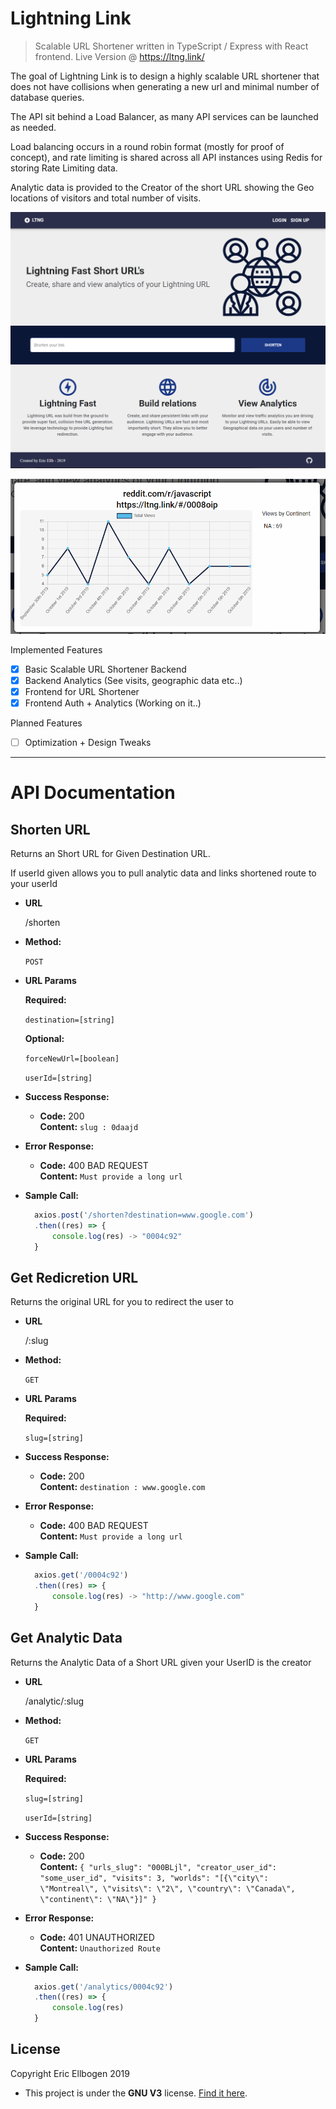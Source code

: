 # Lightning Link

> Scalable URL Shortener written in TypeScript / Express with React frontend. Live Version @ https://ltng.link/

The goal of Lightning Link is to design a highly scalable URL shortener that does not have collisions when generating a new url and minimal number of database queries.

The API sit behind a Load Balancer, as many API services can be launched as needed.

Load balancing occurs in a round robin format (mostly for proof of concept), and rate limiting is shared across all API instances using Redis for storing Rate Limiting data.

Analytic data is provided to the Creator of the short URL showing the Geo locations of visitors and total number of visits.

![layout image](layout2.png)

![layout image](analytics.png)

Implemented Features

- [x] Basic Scalable URL Shortener Backend
- [x] Backend Analytics (See visits, geographic data etc..)
- [x] Frontend for URL Shortener
- [x] Frontend Auth + Analytics (Working on it..)

Planned Features

- [ ] Optimization + Design Tweaks

---

# API Documentation

## Shorten URL

Returns an Short URL for Given Destination URL.

If userId given allows you to pull analytic data and links shortened route to your userId

- **URL**

  /shorten

- **Method:**

  `POST`

- **URL Params**

  **Required:**

  `destination=[string]`

  **Optional:**

  `forceNewUrl=[boolean]`

  `userId=[string]`

* **Success Response:**

  - **Code:** 200 <br />
    **Content:** `slug : 0daajd`

* **Error Response:**

  - **Code:** 400 BAD REQUEST <br />
    **Content:** `Must provide a long url`

- **Sample Call:**

  ```javascript
    axios.post('/shorten?destination=www.google.com')
    .then((res) => {
    	console.log(res) -> "0004c92"
    }
  ```

## Get Redicretion URL

Returns the original URL for you to redirect the user to

- **URL**

  /:slug

- **Method:**

  `GET`

- **URL Params**

  **Required:**

  `slug=[string]`

* **Success Response:**

  - **Code:** 200 <br />
    **Content:** `destination : www.google.com`

* **Error Response:**

  - **Code:** 400 BAD REQUEST <br />
    **Content:** `Must provide a long url`

- **Sample Call:**

  ```javascript
    axios.get('/0004c92')
    .then((res) => {
    	console.log(res) -> "http://www.google.com"
    }
  ```

## Get Analytic Data

Returns the Analytic Data of a Short URL given your UserID is the creator

- **URL**

  /analytic/:slug

- **Method:**

  `GET`

- **URL Params**

  **Required:**

  `slug=[string]`

  `userId=[string]`

* **Success Response:**

  - **Code:** 200 <br />
    **Content:** `{ "urls_slug": "000BLjl", "creator_user_id": "some_user_id", "visits": 3, "worlds": "[{\"city\": \"Montreal\", \"visits\": \"2\", \"country\": \"Canada\", \"continent\": \"NA\"}]" }`

* **Error Response:**

  - **Code:** 401 UNAUTHORIZED <br />
    **Content:** `Unauthorized Route`

- **Sample Call:**

  ```javascript
    axios.get('/analytics/0004c92')
    .then((res) => {
    	console.log(res)
    }
  ```

## License

Copyright Eric Ellbogen 2019

- This project is under the **GNU V3** license. [Find it here](https://github.com/ericellb/Simple-URL/blob/master/LICENSE).
